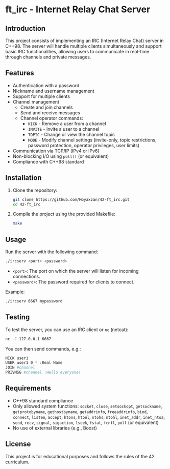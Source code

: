 # ft_irc - Internet Relay Chat Server

## Introduction
This project consists of implementing an IRC (Internet Relay Chat) server in C++98. The server will handle multiple clients simultaneously and support basic IRC functionalities, allowing users to communicate in real-time through channels and private messages.

## Features
- Authentication with a password
- Nickname and username management
- Support for multiple clients
- Channel management
  - Create and join channels
  - Send and receive messages
  - Channel operator commands:
    - `KICK` - Remove a user from a channel
    - `INVITE` - Invite a user to a channel
    - `TOPIC` - Change or view the channel topic
    - `MODE` - Modify channel settings (invite-only, topic restrictions, password protection, operator privileges, user limits)
- Communication via TCP/IP (IPv4 or IPv6)
- Non-blocking I/O using `poll()` (or equivalent)
- Compliance with C++98 standard

## Installation
1. Clone the repository:
   ```sh
   git clone https://github.com/Moyaxzan/42-ft_irc.git
   cd 42-ft_irc
   ```
2. Compile the project using the provided Makefile:
   ```sh
   make
   ```

## Usage
Run the server with the following command:
```sh
./ircserv <port> <password>
```
- `<port>`: The port on which the server will listen for incoming connections.
- `<password>`: The password required for clients to connect.

Example:
```sh
./ircserv 6667 mypassword
```

## Testing
To test the server, you can use an IRC client or `nc` (netcat):
```sh
nc -C 127.0.0.1 6667
```
You can then send commands, e.g.:
```sh
NICK user1
USER user1 0 * :Real Name
JOIN #channel
PRIVMSG #channel :Hello everyone!
```

## Requirements
- C++98 standard compliance
- Only allowed system functions: `socket`, `close`, `setsockopt`, `getsockname`, `getprotobyname`, `gethostbyname`, `getaddrinfo`, `freeaddrinfo`, `bind`, `connect`, `listen`, `accept`, `htons`, `htonl`, `ntohs`, `ntohl`, `inet_addr`, `inet_ntoa`, `send`, `recv`, `signal`, `sigaction`, `lseek`, `fstat`, `fcntl`, `poll` (or equivalent)
- No use of external libraries (e.g., Boost)

## License
This project is for educational purposes and follows the rules of the 42 curriculum.


